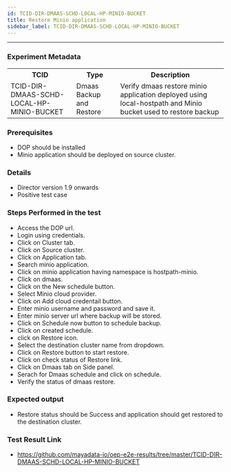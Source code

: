 ```yaml
---
id: TCID-DIR-DMAAS-SCHD-LOCAL-HP-MINIO-BUCKET
title: Restore Minio application
sidebar_label: TCID-DIR-DMAAS-SCHD-LOCAL-HP-MINIO-BUCKET
---
```

------

### Experiment Metadata

<table>
  <tr>
    <th> TCID </th>
    <th> Type </th>
    <th> Description </th>
  </tr>
  <tr>
    <td> TCID-DIR-DMAAS-SCHD-LOCAL-HP-MINIO-BUCKET </td>
    <td> Dmaas Backup and Restore </td>
    <td> Verify dmaas restore minio application deployed using local-hostpath and Minio bucket used to restore backup </td>
  </tr>
</table>

### Prerequisites
- DOP should be installed
- Minio application should be deployed on source cluster.

### Details
- Director version 1.9 onwards
- Positive test case

### Steps Performed in the test

- Access the DOP url.
- Login using credentials.
- Click on Cluster tab.
- Click on Source cluster.
- Click on Application tab.
- Search minio application.
- Click on minio application having namespace is hostpath-minio.
- Click on dmaas.
- Click on the New schedule button.
- Select Minio cloud provider.
- Click on Add cloud credentail button.
- Enter  minio username and password and save it.
- Enter minio server url where backup will be stored.
- Click on Schedule now button to schedule backup.
- Click on created schedule.
- click on Restore icon.
- Select the destination cluster name from dropdown.
- Click on Restore button to start restore.
- Click on check status of Restore link.
- Click on Dmaas tab on Side panel.
- Serach for Dmaas schedule and click on schedule.
- Verify the status of dmaas restore. 

### Expected output

- Restore status should be Success and application should get restored to the destination cluster.

### Test Result Link

- https://github.com/mayadata-io/oep-e2e-results/tree/master/TCID-DIR-DMAAS-SCHD-LOCAL-HP-MINIO-BUCKET
